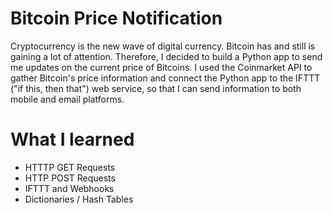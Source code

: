 # Bitcoin Price Notification
Cryptocurrency is the new wave of digital currency. Bitcoin has and still is gaining a lot of attention. Therefore, I decided to build a Python app to send me updates on the current price of Bitcoins. I used the Coinmarket API to gather Bitcoin's price information and connect the Python app to the IFTTT ("if this, then that") web service, so that I can send information to both mobile and email platforms.

# What I learned
- HTTTP GET Requests
- HTTP POST Requests
- IFTTT and Webhooks
- Dictionaries / Hash Tables
